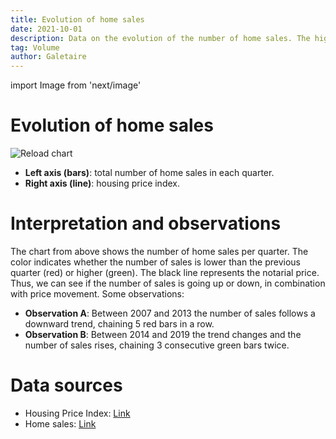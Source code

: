 ```yaml
---
title: Evolution of home sales
date: 2021-10-01
description: Data on the evolution of the number of home sales. The higher the volume of transactions, the higher the price of housing tends to be.
tag: Volume
author: Galetaire
---
```


import Image from 'next/image'

# Evolution of home sales

![Reload chart](/images/compravenda.png)

- **Left axis (bars)**: total number of home sales in each quarter.
- **Right axis (line)**: housing price index.

# Interpretation and observations

The chart from above shows the number of home sales per quarter. The color indicates whether the number of sales is lower than the previous quarter (red) or higher (green). The black line represents the notarial price. Thus, we can see if the number of sales is going up or down, in combination with price movement. Some observations:

- **Observation A**: Between 2007 and 2013 the number of sales follows a downward trend, chaining 5 red bars in a row.
- **Observation B**: Between 2014 and 2019 the trend changes and the number of sales rises, chaining 3 consecutive green bars twice.

# Data sources

- Housing Price Index: [Link](https://www.ine.es/dyngs/INEbase/es/operacion.htm?c=Estadistica_C&cid=1254736152838&menu=resultados&idp=1254735976607#!tabs-1254736152561)
- Home sales: [Link](https://www.ine.es/dyngs/INEbase/es/operacion.htm?c=Estadistica_C&cid=1254736171438&menu=resultados&idp=1254735576757#!tabs-1254736158217)
